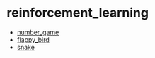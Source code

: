# reinforcement_learning

+ [number_game](https://github.com/sammiee5311/reinforcement_learning/blob/main/number_game)
+ [flappy_bird](https://github.com/sammiee5311/reinforcement_learning/tree/main/flappy_bird)
+ [snake](https://github.com/sammiee5311/reinforcement_learning/tree/main/snake)
